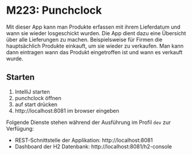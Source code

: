 # M223: Punchclock
Mit dieser App kann man Produkte erfassen mit ihrem Lieferdatum und wann sie wieder losgeschickt wurden. Die App dient dazu eine Übersicht über alle Lieferungen zu machen.
Beispielsweise für Firmen die hauptsächlich Produkte einkauft, um sie wieder zu verkaufen. Man kann dann eintragen wann das Produkt eingetroffen ist und wann es verkauft wurde.

## Starten
1. IntelliJ starten
2. punchclock öffnen
3. auf start drücken
4. http://localhost:8081 im browser eingeben

Folgende Dienste stehen während der Ausführung im Profil `dev` zur Verfügung:
- REST-Schnittstelle der Applikation: http://localhost:8081
- Dashboard der H2 Datenbank: http://localhost:8081/h2-console